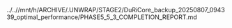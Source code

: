 ../..//mnt/h/ARCHIVE/.UNWRAP/STAGE2/DuRiCore_backup_20250807_094339_optimal_performance/PHASE5_5_3_COMPLETION_REPORT.md